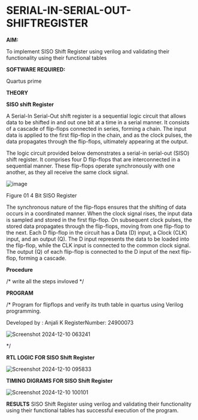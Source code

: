 # SERIAL-IN-SERIAL-OUT-SHIFTREGISTER

**AIM:**

To implement  SISO Shift Register using verilog and validating their functionality using their functional tables

**SOFTWARE REQUIRED:**

Quartus prime

**THEORY**

**SISO shift Register**

A Serial-In Serial-Out shift register is a sequential logic circuit that allows data to be shifted in and out one bit at a time in a serial manner. It consists of a cascade of flip-flops connected in series, forming a chain. The input data is applied to the first flip-flop in the chain, and as the clock pulses, the data propagates through the flip-flops, ultimately appearing at the output.

The logic circuit provided below demonstrates a serial-in serial-out (SISO) shift register. It comprises four D flip-flops that are interconnected in a sequential manner. These flip-flops operate synchronously with one another, as they all receive the same clock signal.

![image](https://github.com/naavaneetha/SERIAL-IN-SERIAL-OUT-SHIFTREGISTER/assets/154305477/e81c4072-37f9-46c6-8145-566764b74c3a)

Figure 01 4 Bit SISO Register

The synchronous nature of the flip-flops ensures that the shifting of data occurs in a coordinated manner. When the clock signal rises, the input data is sampled and stored in the first flip-flop. On subsequent clock pulses, the stored data propagates through the flip-flops, moving from one flip-flop to the next.
Each D flip-flop in the circuit has a Data (D) input, a Clock (CLK) input, and an output (Q). The D input represents the data to be loaded into the flip-flop, while the CLK input is connected to the common clock signal. The output (Q) of each flip-flop is connected to the D input of the next flip-flop, forming a cascade.

**Procedure**

/* write all the steps invloved */

**PROGRAM**

/* Program for flipflops and verify its truth table in quartus using Verilog programming.

Developed by : Anjali K
RegisterNumber: 24900073

![Screenshot 2024-12-10 063241](https://github.com/user-attachments/assets/5f921ef1-9114-4802-9fad-343e626e7205)



*/

**RTL LOGIC FOR SISO Shift Register**

![Screenshot 2024-12-10 095833](https://github.com/user-attachments/assets/d69cd5a8-4f18-403c-8229-075cbcf24d96)


**TIMING DIGRAMS FOR SISO Shift Register**


![Screenshot 2024-12-10 100101](https://github.com/user-attachments/assets/c1282473-75a2-41f4-b907-db577d834208)


**RESULTS**
SISO Shift Register using verilog and validating their functionality using their functional tables has successful execution of the program.
